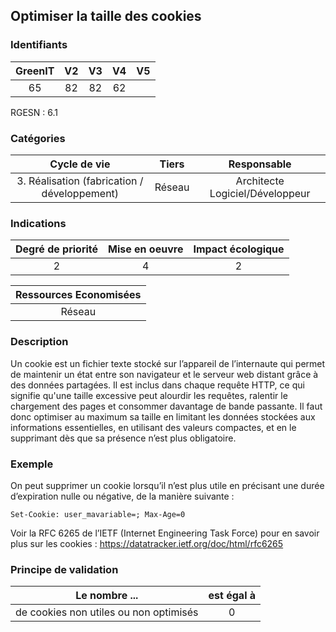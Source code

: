 ## Optimiser la taille des cookies

### Identifiants

| GreenIT | V2  | V3  | V4  | V5  |
| :-----: | :-: | :-: | :-: | :-: |
|   65    | 82  | 82  | 62  |     |

RGESN : 6.1

### Catégories

|                 Cycle de vie                 | Tiers  |           Responsable           |
| :------------------------------------------: | :----: | :-----------------------------: |
| 3. Réalisation (fabrication / développement) | Réseau | Architecte Logiciel/Développeur |

### Indications

| Degré de priorité | Mise en oeuvre | Impact écologique |
| :---------------: | :------------: | :---------------: |
|         2         |       4        |         2         |

| Ressources Economisées |
| :--------------------: |
|         Réseau         |

### Description

Un cookie est un fichier texte stocké sur l’appareil de l’internaute qui permet de maintenir un état entre son navigateur et le serveur web distant grâce à des données partagées. Il est inclus dans chaque requête HTTP, ce qui signifie qu'une taille excessive peut alourdir les requêtes, ralentir le chargement des pages et consommer davantage de bande passante. Il faut donc optimiser au maximum sa taille en limitant les données stockées aux informations essentielles, en utilisant des valeurs compactes, et en le supprimant dès que sa présence n’est plus obligatoire.

### Exemple

On peut supprimer un cookie lorsqu’il n’est plus utile en précisant une durée d’expiration nulle ou négative, de la manière suivante :

```
Set-Cookie: user_mavariable=; Max-Age=0
```

Voir la RFC 6265 de l’IETF (Internet Engineering Task Force) pour en savoir plus sur les cookies :
https://datatracker.ietf.org/doc/html/rfc6265

### Principe de validation

| Le nombre ...                          | est égal à |
| -------------------------------------- | :--------: |
| de cookies non utiles ou non optimisés |     0      |
